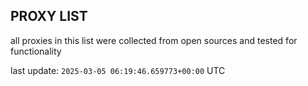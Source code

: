## PROXY LIST

all proxies in this list were collected from open sources and tested for functionality

last update: `2025-03-05 06:19:46.659773+00:00` UTC